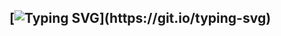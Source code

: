 ## [![Typing SVG](https://readme-typing-svg.demolab.com?font=Iosevka&size=25&duration=2000&pause=2000&color=41B883&vCenter=true&width=210&height=35&lines=hey%2C+it's+Root!)](https://git.io/typing-svg)

<!--
**rootofficial/rootofficial** is a ✨ _special_ ✨ repository because its `README.md` (this file) appears on your GitHub profile.

Here are some ideas to get you started:

- 🔭 I’m currently working on ...
- 🌱 I’m currently learning ...
- 👯 I’m looking to collaborate on ...
- 🤔 I’m looking for help with ...
- 💬 Ask me about ...
- 📫 How to reach me: ...
- 😄 Pronouns: ...
- ⚡ Fun fact: ...
-->

